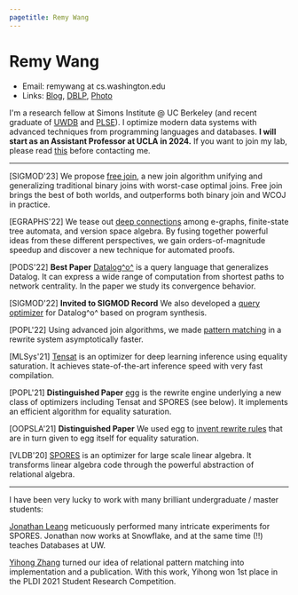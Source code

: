 ```yaml
---
pagetitle: Remy Wang
---
```


# Remy Wang

- Email: remywang at cs.washington.edu
- Links: [Blog](./blog/index.html), [DBLP](https://dblp.org/pid/185/9964.html), [Photo](./imgs/remywang.png)

I'm a research fellow at Simons Institute @ UC Berkeley 
 (and recent graduate of [UWDB](http://db.cs.washington.edu/) and [PLSE](http://uwplse.org/)).
I optimize modern data systems with advanced techniques from programming languages and databases. 
**I will start as an Assistant Professor at UCLA in 2024.**
If you want to join my lab, 
 please read [this](projects.html) before contacting me.

___

[SIGMOD'23] We propose [free join](https://arxiv.org/abs/2301.10841), a new join algorithm unifying and generalizing traditional binary joins with worst-case optimal joins. Free join brings the best of both worlds, and outperforms both binary join and WCOJ in practice.

[EGRAPHS'22] We tease out [deep connections](https://remy.wang/reports/dfta.pdf) among e-graphs, finite-state tree automata, and version space algebra. By fusing together powerful ideas from these different perspectives, we gain orders-of-magnitude speedup and discover a new technique for automated proofs.

[PODS'22] **Best Paper** [Datalog^o^](https://arxiv.org/abs/2105.14435) is a query language that generalizes Datalog. It can express a wide range of computation from shortest paths to network centrality. In the paper we study its convergence behavior.

[SIGMOD'22] **Invited to SIGMOD Record** We also developed a [query optimizer](https://arxiv.org/abs/2202.10390) for Datalog^o^ based on program synthesis.

[POPL'22] Using advanced join algorithms, we made [pattern matching](https://arxiv.org/abs/2108.02290) in a rewrite system asymptotically faster.

[MLSys'21] [Tensat](https://github.com/uwplse/tensat) is an optimizer for deep learning inference using equality saturation. It achieves state-of-the-art inference speed with very fast compilation.

[POPL'21] **Distinguished Paper** [egg](https://egraphs-good.github.io/) is the rewrite engine underlying a new class of optimizers including Tensat and SPORES (see below). It implements an efficient algorithm for equality saturation.

[OOPSLA'21] **Distinguished Paper** We used egg to [invent rewrite rules](https://dl.acm.org/doi/10.1145/3485496) that are in turn given to egg itself for equality saturation.

[VLDB'20] [SPORES](https://dl.acm.org/doi/10.14778/3407790.3407799) is an optimizer for large scale linear algebra. It transforms linear algebra code through the powerful abstraction of relational algebra.

___

I have been very lucky to work with many brilliant undergraduate / master students:

[Jonathan Leang](https://www.linkedin.com/in/jleang) meticuously performed many intricate experiments for SPORES. Jonathan now works at Snowflake, and at the same time (!!) teaches Databases at UW.

[Yihong Zhang](https://effect.systems/) turned our idea of relational pattern matching into implementation and a publication. With this work, Yihong won 1st place in the PLDI 2021 Student Research Competition.
